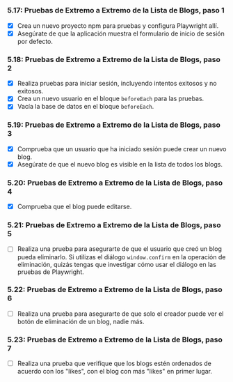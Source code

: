 ## 

### **5.17: Pruebas de Extremo a Extremo de la Lista de Blogs, paso 1**
- [x] Crea un nuevo proyecto npm para pruebas y configura Playwright allí.
- [x] Asegúrate de que la aplicación muestra el formulario de inicio de sesión por defecto.

### **5.18: Pruebas de Extremo a Extremo de la Lista de Blogs, paso 2**
- [x] Realiza pruebas para iniciar sesión, incluyendo intentos exitosos y no exitosos.
- [x] Crea un nuevo usuario en el bloque `beforeEach` para las pruebas.
- [x] Vacía la base de datos en el bloque `beforeEach`.

### **5.19: Pruebas de Extremo a Extremo de la Lista de Blogs, paso 3**
- [x] Comprueba que un usuario que ha iniciado sesión puede crear un nuevo blog.
- [x] Asegúrate de que el nuevo blog es visible en la lista de todos los blogs.

### **5.20: Pruebas de Extremo a Extremo de la Lista de Blogs, paso 4**
- [x] Comprueba que el blog puede editarse.

### 5.21: Pruebas de Extremo a Extremo de la Lista de Blogs, paso 5
- [ ] Realiza una prueba para asegurarte de que el usuario que creó un blog pueda eliminarlo. Si utilizas el diálogo `window.confirm` en la operación de eliminación, quizás tengas que investigar cómo usar el diálogo en las pruebas de Playwright.

### 5.22: Pruebas de Extremo a Extremo de la Lista de Blogs, paso 6
- [ ] Realiza una prueba para asegurarte de que solo el creador puede ver el botón de eliminación de un blog, nadie más.

### 5.23: Pruebas de Extremo a Extremo de la Lista de Blogs, paso 7
- [ ] Realiza una prueba que verifique que los blogs estén ordenados de acuerdo con los "likes", con el blog con más "likes" en primer lugar.